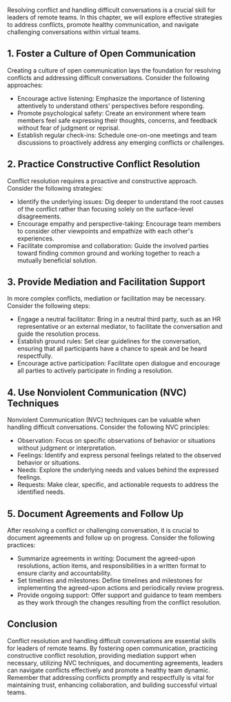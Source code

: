 
Resolving conflict and handling difficult conversations is a crucial skill for leaders of remote teams. In this chapter, we will explore effective strategies to address conflicts, promote healthy communication, and navigate challenging conversations within virtual teams.

## 1\. Foster a Culture of Open Communication

Creating a culture of open communication lays the foundation for resolving conflicts and addressing difficult conversations. Consider the following approaches:

- Encourage active listening: Emphasize the importance of listening attentively to understand others' perspectives before responding.
- Promote psychological safety: Create an environment where team members feel safe expressing their thoughts, concerns, and feedback without fear of judgment or reprisal.
- Establish regular check-ins: Schedule one-on-one meetings and team discussions to proactively address any emerging conflicts or challenges.

## 2\. Practice Constructive Conflict Resolution

Conflict resolution requires a proactive and constructive approach. Consider the following strategies:

- Identify the underlying issues: Dig deeper to understand the root causes of the conflict rather than focusing solely on the surface-level disagreements.
- Encourage empathy and perspective-taking: Encourage team members to consider other viewpoints and empathize with each other's experiences.
- Facilitate compromise and collaboration: Guide the involved parties toward finding common ground and working together to reach a mutually beneficial solution.

## 3\. Provide Mediation and Facilitation Support

In more complex conflicts, mediation or facilitation may be necessary. Consider the following steps:

- Engage a neutral facilitator: Bring in a neutral third party, such as an HR representative or an external mediator, to facilitate the conversation and guide the resolution process.
- Establish ground rules: Set clear guidelines for the conversation, ensuring that all participants have a chance to speak and be heard respectfully.
- Encourage active participation: Facilitate open dialogue and encourage all parties to actively participate in finding a resolution.

## 4\. Use Nonviolent Communication (NVC) Techniques

Nonviolent Communication (NVC) techniques can be valuable when handling difficult conversations. Consider the following NVC principles:

- Observation: Focus on specific observations of behavior or situations without judgment or interpretation.
- Feelings: Identify and express personal feelings related to the observed behavior or situations.
- Needs: Explore the underlying needs and values behind the expressed feelings.
- Requests: Make clear, specific, and actionable requests to address the identified needs.

## 5\. Document Agreements and Follow Up

After resolving a conflict or challenging conversation, it is crucial to document agreements and follow up on progress. Consider the following practices:

- Summarize agreements in writing: Document the agreed-upon resolutions, action items, and responsibilities in a written format to ensure clarity and accountability.
- Set timelines and milestones: Define timelines and milestones for implementing the agreed-upon actions and periodically review progress.
- Provide ongoing support: Offer support and guidance to team members as they work through the changes resulting from the conflict resolution.

## Conclusion

Conflict resolution and handling difficult conversations are essential skills for leaders of remote teams. By fostering open communication, practicing constructive conflict resolution, providing mediation support when necessary, utilizing NVC techniques, and documenting agreements, leaders can navigate conflicts effectively and promote a healthy team dynamic. Remember that addressing conflicts promptly and respectfully is vital for maintaining trust, enhancing collaboration, and building successful virtual teams.

